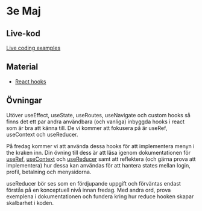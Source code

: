 # 3e Maj 

## Live-kod

[Live coding examples](live-coding/)

## Material
- [React hooks](https://react.dev/reference/react)

## Övningar
Utöver useEffect, useState, useRoutes, useNavigate och custom hooks så finns det ett par andra användbara (och vanliga) inbyggda hooks i react som är bra att känna till. De vi kommer att fokusera på är useRef, useContext och useReducer.

På fredag kommer vi att använda dessa hooks för att implementera menyn i the kraken inn. Din övning till dess är att läsa igenom dokumentationen för [useRef](https://react.dev/reference/react/useRef), [useContext](https://react.dev/reference/react/useContext) och [useReducer](https://react.dev/reference/react/useContext) samt att reflektera (och gärna prova att implementera) hur dessa kan användas för att hantera states mellan login, profil, betalning och menysidorna.

useReducer bör ses som en fördjupande uppgift och förväntas endast förstås på en konceptuell nivå innan fredag. Med andra ord, prova exemplena i dokumentationen och fundera kring hur reduce hooken skapar skalbarhet i koden.
